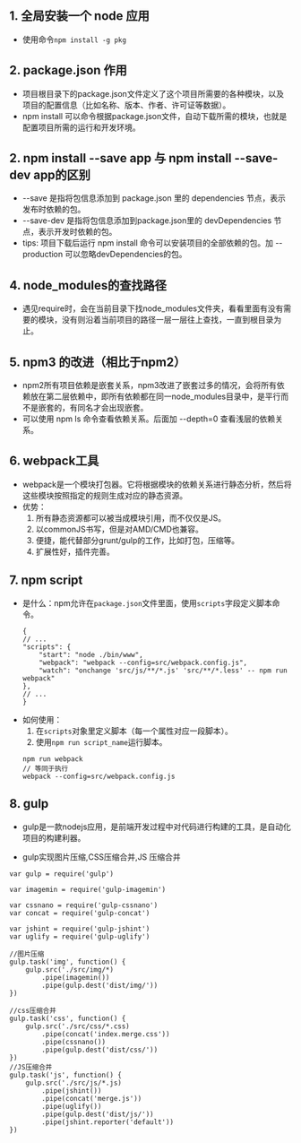## 1. 全局安装一个 node 应用
- 使用命令```npm install -g pkg```

## 2. package.json 作用
- 项目根目录下的package.json文件定义了这个项目所需要的各种模块，以及项目的配置信息（比如名称、版本、作者、许可证等数据）。
- npm install 可以命令根据package.json文件，自动下载所需的模块，也就是配置项目所需的运行和开发环境。

## 2. npm install --save app 与 npm install --save-dev app的区别
- --save 是指将包信息添加到 package.json 里的 dependencies 节点，表示发布时依赖的包。
- --save-dev 是指将包信息添加到package.json里的 devDependencies 节点，表示开发时依赖的包。
- tips: 项目下载后运行 npm install 命令可以安装项目的全部依赖的包。加 --production 可以忽略devDependencies的包。

## 4. node_modules的查找路径
- 遇见require时，会在当前目录下找node_modules文件夹，看看里面有没有需要的模块，没有则沿着当前项目的路径一层一层往上查找，一直到根目录为止。

## 5. npm3 的改进（相比于npm2）
- npm2所有项目依赖是嵌套关系，npm3改进了嵌套过多的情况，会将所有依赖放在第二层依赖中，即所有依赖都在同一node_modules目录中，是平行而不是嵌套的，有同名才会出现嵌套。
- 可以使用 npm ls 命令查看依赖关系。后面加 --depth=0 查看浅层的依赖关系。 

## 6. webpack工具
- webpack是一个模块打包器。它将根据模块的依赖关系进行静态分析，然后将这些模块按照指定的规则生成对应的静态资源。
- 优势：
   1. 所有静态资源都可以被当成模块引用，而不仅仅是JS。
   2. 以commonJS书写，但是对AMD/CMD也兼容。
   3. 便捷，能代替部分grunt/gulp的工作，比如打包，压缩等。
   4. 扩展性好，插件完善。

## 7. npm script
- 是什么：npm允许在`package.json`文件里面，使用`scripts`字段定义脚本命令。
    ```
    {
    // ...
    "scripts": {
        "start": "node ./bin/www",
        "webpack": "webpack --config=src/webpack.config.js",
        "watch": "onchange 'src/js/**/*.js' 'src/**/*.less' -- npm run webpack"
    },
    // ...
    }
    ```
- 如何使用：
    1. 在`scripts`对象里定义脚本（每一个属性对应一段脚本）。
    2. 使用`npm run script_name`运行脚本。
    ```
    npm run webpack
    // 等同于执行
    webpack --config=src/webpack.config.js 
    ```

## 8. gulp

- gulp是一款nodejs应用，是前端开发过程中对代码进行构建的工具，是自动化项目的构建利器。

- gulp实现图片压缩,CSS压缩合并,JS 压缩合并
```
var gulp = require('gulp')

var imagemin = require('gulp-imagemin')

var cssnano = require('gulp-cssnano')
var concat = require('gulp-concat')

var jshint = require('gulp-jshint')
var uglify = require('gulp-uglify')

//图片压缩
gulp.task('img', function() {
    gulp.src('./src/img/*)
        .pipe(imagemin())
        .pipe(gulp.dest('dist/img/'))
})

//css压缩合并
gulp.task('css', function() {
    gulp.src('./src/css/*.css)
        .pipe(concat('index.merge.css'))
        .pipe(cssnano())
        .pipe(gulp.dest('dist/css/'))
})
//JS压缩合并
gulp.task('js', function() {
    gulp.src('./src/js/*.js)
        .pipe(jshint())
        .pipe(concat('merge.js'))
        .pipe(uglify())
        .pipe(gulp.dest('dist/js/'))
        .pipe(jshint.reporter('default'))
})
```

